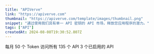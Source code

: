 ```yaml
---
title: "APIVerve"
link: "https://apiverve.com"
thumbnail: "https://apiverve.com/template/images/thumbnail.png"
snippet: "通过使用我们具有单一 API 密钥的 API 市场，释放您应用程序的潜力。"
tags: ["API"]
createdAt: 2024-08-08T19:30:52.807Z
---
```

每月 50 个 Token
访问所有 135 个 API
3 个已启用的 API
